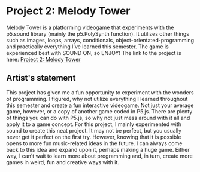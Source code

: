 # Project 2: Melody Tower

Melody Tower is a platforming videogame that experiments with the p5.sound library (mainly the p5.PolySynth function). It utilizes other things such as images, loops, arrays, conditionals, object-orientated-programming and practically everything I've learned this semester. The game is experienced best with SOUND ON, so ENJOY! The link to the project is here: [Project 2: Melody Tower](https://danielcacatian.github.io/CART-253/projects/project2/)

## Artist's statement

This project has given me a fun opportunity to experiment with the wonders of programming. I figured, why not utilize everything I learned throughout this semester and create a fun interactive videogame. Not just your average game, however, or a copy of another game coded in P5.js. There are plenty of things you can do with P5.js, so why not just mess around with it all and apply it to a game concept. For this project, I mainly experimented with sound to create this neat project. It may not be perfect, but you usually never get it perfect on the first try. However, knowing that it is possible opens to more fun music-related ideas in the future. I can always come back to this idea and expand upon it, perhaps making a huge game. Either way, I can’t wait to learn more about programming and, in turn, create more games in weird, fun and creative ways with it.
